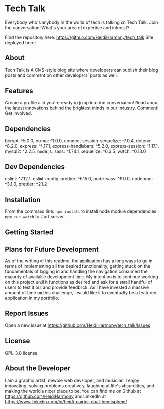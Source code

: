 # Tech Talk

Everybody who's anybody in the world of tech is talking on Tech Talk. Join the conversation! What's your area of expertise and interest?

Find the repository here: <https://github.com/HeidiHarmony/tech_talk>
Site deployed here:

## About

Tech Talk is A CMS-style blog site  where developers can publish their blog posts and comment on other developers’ posts as well.

## Features

Create a profile and you're ready to jump into the conversation! Read about the latest innovations behind the brightest minds in our industry. Comment! Get involved.

## Dependencies

bcrypt: ^5.0.0,
bulma: ^1.0.0,
connect-session-sequelize: ^7.0.4,
dotenv: ^8.2.0,
express: ^4.17.1,
express-handlebars: ^5.2.0,
express-session: ^1.17.1,
mysql2: ^2.2.5,
node.js,
sass: ^1.74.1,
sequelize: ^6.3.5,
watch: ^0.13.0

## Dev Dependencies

eslint: ^7.12.1,
eslint-config-prettier: ^6.15.0,
node-sass: ^9.0.0,
nodemon: ^3.1.0,
prettier: ^2.1.2

## Installation

From the command line: `npm install` to install node module dependencies.
`npm run watch` to start server.

## Getting Started

## Plans for Future Development

As of the writing of this readme, the application has a long ways to go in terms of implementing all the desired functionality, getting stuck on the fundamentals of logging in and handling the navigation consumed the majority of available development time. My intention is to continue working on this project until it functions as desired and ask for a small handful of users to test it out and provide feedback. As I have invested a massive amount of time on this challenge, I would like it to eventually be a featured application in my portfolio.

## Report Issues

Open a new issue at <https://github.com/HeidiHarmony/tech_talk/issues>

## License

GPL-3.0 license

## About the Developer

I am a graphic artist, newbie web developer, and musician. I enjoy innovating, solving problems creatively, laughing at life's absurdities, and making the world a nicer place to be. You can find me on Github at <https://github.com/HeidiHarmony> and LinkedIn at <https://www.linkedin.com/in/heidi-carrier-dual-hemisphere/>

